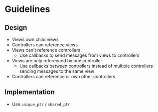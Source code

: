 # Guidelines

## Design

- Views own child views
- Controllers can reference views
- Views can't reference controllers
  - Use callbacks to send messages from views to controllers
- Views are only referenced by one controller
  - Use callbacks between controllers instead of multiple controllers sending messages to the same view
- Controllers can reference or own other controllers

## Implementation

- Use `unique_ptr` / `shared_ptr`
